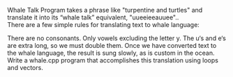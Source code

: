 Whale Talk Program takes a phrase like "turpentine and turtles" and translate it into its “whale talk” equivalent, "uueeieeauuee"..
<br>
There are a few simple rules for translating text to whale language:

There are no consonants. Only vowels excluding the letter y.
The u‘s and e‘s are extra long, so we must double them.
Once we have converted text to the whale language, the result is sung slowly, as is custom in the ocean.
Write a whale.cpp program that accomplishes this translation using loops and vectors.